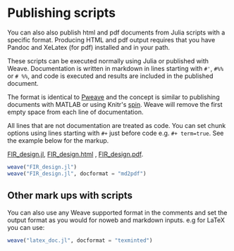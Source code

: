 
<a id='Publishing-scripts-1'></a>

# Publishing scripts


You can also also publish html and pdf documents from Julia scripts with a specific format. Producing HTML and pdf output requires that you have Pandoc and XeLatex (for pdf) installed and in your path.


These scripts can be executed normally using Julia or published with Weave. Documentation is written in markdown in lines starting with `#'`, `#%%` or `# %%`, and code is executed and results are included in the published document.


The format is identical to [Pweave](http://mpastell.com/pweave/pypublish.html) and the concept is similar to publishing documents with MATLAB or using Knitr's [spin](http://yihui.name/knitr/demo/stitch/). Weave will remove the first empty space from each line of documentation.


All lines that are not documentation are treated as code. You can set chunk options using lines starting with `#+` just before code e.g. `#+ term=true`. See the example below for the markup.


[FIR_design.jl](examples/FIR_design.jl), [FIR_design.html](examples/FIR_design.html) , [FIR_design.pdf](examples/FIR_design.pdf).


```julia
weave("FIR_design.jl")
weave("FIR_design.jl", docformat = "md2pdf")
```


<a id='Other-mark-ups-with-scripts-1'></a>

## Other mark ups with scripts


You can also use any Weave supported format in the comments and set the output format as you would for noweb and markdown inputs. e.g for LaTeX you can use:


```julia
weave("latex_doc.jl", docformat = "texminted")
```

